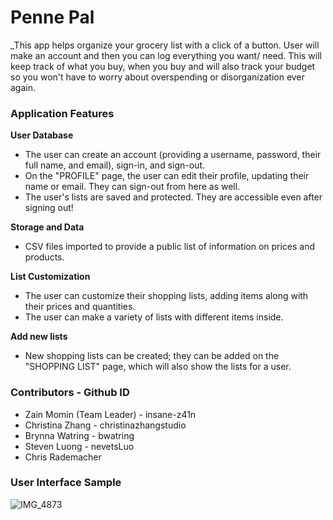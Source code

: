 # Penne Pal

_This app helps organize your grocery list with a click of a button. User will make an account and then you can log everything you want/ need. This will keep track of what you buy, when you buy and will also track your budget so you won't have to worry about overspending or disorganization ever again. 

### Application Features

**User Database**
- The user can create an account (providing a username, password, their full name, and email), sign-in, and sign-out.
- On the "PROFILE" page, the user can edit their profile, updating their name or email. They can sign-out from here as well.
- The user's lists are saved and protected. They are accessible even after signing out!

**Storage and Data** 
- CSV files imported to provide a public list of information on prices and products. 

**List Customization**
- The user can customize their shopping lists, adding items along with their prices and quantities.
- The user can make a variety of lists with different items inside. 

**Add new lists**
- New shopping lists can be created; they can be added on the "SHOPPING LIST" page, which will also show the lists for a user.

### Contributors - Github ID
- Zain Momin (Team Leader) - insane-z41n
- Christina Zhang - christinazhangstudio
- Brynna Watring - bwatring
- Steven Luong - nevetsLuo
- Chris Rademacher
### User Interface Sample 

![IMG_4873](https://user-images.githubusercontent.com/68093791/101117100-edc93b80-35ab-11eb-9a1a-4e1111bf5a52.jpg)
